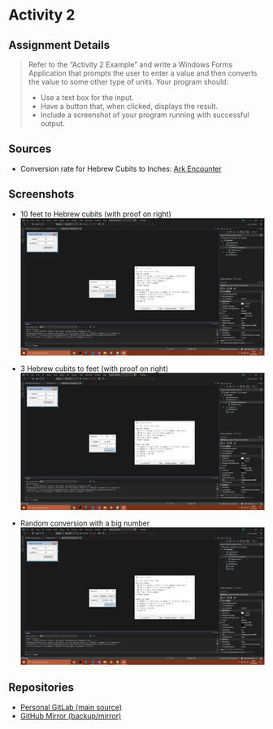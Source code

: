 # Activity 2

## Assignment Details

> Refer to the “Activity 2 Example” and write a Windows Forms Application that prompts the user to enter a value and then converts the value to some other type of units. Your program should:
> - Use a text box for the input.
> - Have a button that, when clicked, displays the result.
> - Include a screenshot of your program running with successful output.

## Sources

- Conversion rate for Hebrew Cubits to Inches: [Ark Encounter](https://arkencounter.com/noahs-ark/cubit/)

## Screenshots

- 10 feet to Hebrew cubits (with proof on right)
![10 feet to Hebrew cubits (with proof on right)](./ss1.png)

- 3 Hebrew cubits to feet (with proof on right)
![3 Hebrew cubits to feet (with proof on right)](./ss2.png)

- Random conversion with a big number
![Random conversion with a big number](./ss3.png)

## Repositories

- [Personal GitLab (main source)](https://gitlab.scoutchorton.io/gcu/cst-150/-/tree/master/Activity2)
- [GitHub Mirror (backup/mirror)](https://github.com/scoutchorton/cst-150/tree/master/Activity2)